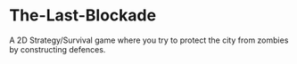 # The-Last-Blockade
A 2D Strategy/Survival game where you try to protect the city from zombies by constructing defences.
